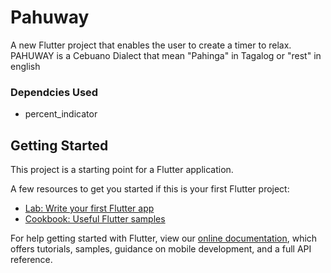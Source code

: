 # Pahuway

A new Flutter project that enables the user to create a timer to relax.
PAHUWAY is a Cebuano Dialect that mean "Pahinga" in Tagalog or "rest" in english

### Dependcies Used
- percent_indicator





## Getting Started

This project is a starting point for a Flutter application.

A few resources to get you started if this is your first Flutter project:

- [Lab: Write your first Flutter app](https://flutter.dev/docs/get-started/codelab)
- [Cookbook: Useful Flutter samples](https://flutter.dev/docs/cookbook)

For help getting started with Flutter, view our
[online documentation](https://flutter.dev/docs), which offers tutorials,
samples, guidance on mobile development, and a full API reference.
